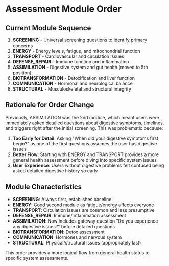 # Assessment Module Order

## Current Module Sequence

1. **SCREENING** - Universal screening questions to identify primary concerns
2. **ENERGY** - Energy levels, fatigue, and mitochondrial function
3. **TRANSPORT** - Cardiovascular and circulation issues
4. **DEFENSE_REPAIR** - Immune function and inflammation
5. **ASSIMILATION** - Digestive system and gut health (moved to 5th position)
6. **BIOTRANSFORMATION** - Detoxification and liver function
7. **COMMUNICATION** - Hormonal and neurological balance
8. **STRUCTURAL** - Musculoskeletal and structural integrity

## Rationale for Order Change

Previously, ASSIMILATION was the 2nd module, which meant users were immediately asked detailed questions about digestive symptoms, timelines, and triggers right after the initial screening. This was problematic because:

1. **Too Early for Detail**: Asking "When did your digestive symptoms first begin?" as one of the first questions assumes the user has digestive issues
2. **Better Flow**: Starting with ENERGY and TRANSPORT provides a more general health assessment before diving into specific system issues
3. **User Experience**: Users without digestive problems felt confused being asked detailed digestive history so early

## Module Characteristics

- **SCREENING**: Always first, establishes baseline
- **ENERGY**: Good second module as fatigue/energy affects everyone
- **TRANSPORT**: Circulation issues are common and less presumptive
- **DEFENSE_REPAIR**: Immune/inflammation assessment
- **ASSIMILATION**: Now includes gateway question "Do you experience any digestive issues?" before detailed questions
- **BIOTRANSFORMATION**: Detox assessment
- **COMMUNICATION**: Hormones and nervous system
- **STRUCTURAL**: Physical/structural issues (appropriately last)

This order provides a more logical flow from general health status to specific system assessments.
